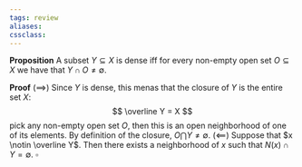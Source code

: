 ```yaml
---
tags: review
aliases:
cssclass:
---
```

 
**Proposition** A subset $Y \subseteq X$ is dense iff for every non-empty open set $O \subseteq X$ we have that $Y \cap O \neq \emptyset$.

**Proof** $(\implies)$ Since $Y$ is dense, this menas that the closure of $Y$ is the entire set $X$:
$$
\overline Y = X
$$
pick any non-empty open set $O$, then this is an open neighborhood of one of its elements. By definition of the closure, $O \bigcap Y \neq \emptyset$.
$(\impliedby)$ Suppose that $x \notin \overline Y$. Then there exists a neighborhood of $x$ such that $N(x) \cap Y = \emptyset$. $\square$

